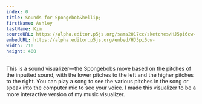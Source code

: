 ```yaml
---
index: 0
title: Sounds for Spongebob&hellip;
firstName: Ashley
lastName: Kim
sourceURL: https://alpha.editor.p5js.org/sams2017cc/sketches/HJ5pi6cw-
embedURL: https://alpha.editor.p5js.org/embed/HJ5pi6cw-
width: 710
height: 400
---
```


This is a sound visualizer&mdash;the Spongebobs move based on the pitches of
the inputted sound, with the lower pitches to the left and the higher pitches
to the right. You can play a song to see the various pitches in the song or
speak into the computer mic to see your voice. I made this visualizer to be
a more interactive version of my music visualizer.
